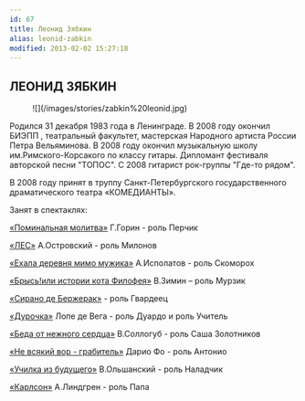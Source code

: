 ```yaml
---
id: 67
title: Леонид Зябкин
alias: leonid-zabkin
modified: 2013-02-02 15:27:18
---
```


## ЛЕОНИД ЗЯБКИН

<figure>
![](/images/stories/zabkin%20leonid.jpg)
</figure>

Родился 31 декабря 1983 года в Ленинграде. В 2008 году окончил БИЭПП , театральный факультет, мастерская Народного артиста России Петра Вельяминова. В 2008 году окончил музыкальную школу им.Римского-Корсакого по классу гитары. Дипломант фестиваля авторской песни "ТОПОС". С 2008 гитарист рок-группы "Где-то рядом".

В 2008 году принят в труппу Санкт-Петербургского государственного драматического театра «КОМЕДИАНТЫ».

Занят в спектаклях:

[«Поминальная молитва»](97-pominalnaia-molitva.html) Г.Горин - роль Перчик

[«ЛЕС»](91-les.html) А.Островский - роль Милонов

[«Ехала деревня мимо мужика»](45-exala-derevna-mimo-mushika.html) А.Исполатов - роль Скоморох

[«Брысь!или истории кота Филофея»](40-bris-ili-istoria-kota-filifeia.html) В.Зимин – роль Мурзик

[«Сирано де Бержерак»](60-sirano-de-bergerak.html) - роль Гвардеец

[«Дурочка»](44-dyrochka.html) Лопе де Вега - роль Дуардо и роль Учитель

[«Беда от нежного сердца»](39-beda-ot-neghnogo-serdca.html) В.Соллогуб - роль Саша Золотников

[«Не всякий вор - грабитель»](70-vor.html) Дарио Фо - роль Антонио

[«Училка из будущего»](90-ychilka.html) В.Ольшанский - роль Наладчик

[«Карлсон»](147-karlson.html) А.Линдгрен - роль Папа

